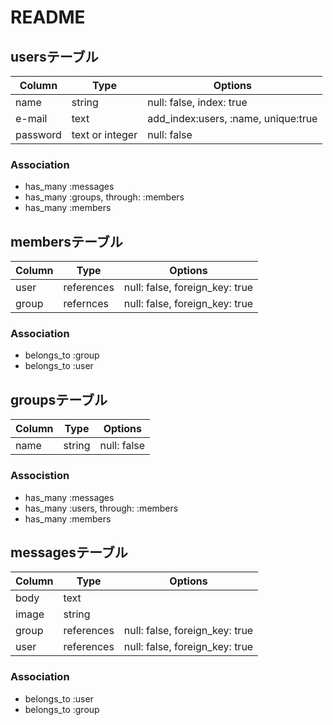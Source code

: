 # README

## usersテーブル

|Column|Type|Options|
|------|----|-------|
|name|string|null: false, index: true|
|e-mail|text|add_index:users, :name, unique:true|
|password|text or integer|null: false|

### Association
- has_many :messages
- has_many :groups, through: :members
- has_many :members

## membersテーブル

|Column|Type|Options|
|------|----|-------|
|user|references|null: false, foreign_key: true|
|group|refernces|null: false, foreign_key: true|

### Association
- belongs_to :group
- belongs_to :user

## groupsテーブル

|Column|Type|Options|
|------|----|-------|
|name|string|null: false|

### Associstion
- has_many :messages
- has_many :users, through: :members
- has_many :members

## messagesテーブル

|Column|Type|Options|
|------|----|-------|
|body|text|
|image|string|
|group|references|null: false, foreign_key: true|
|user|references|null: false, foreign_key: true|

### Association
- belongs_to :user
- belongs_to :group
